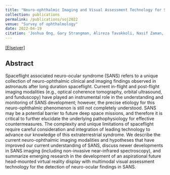```yaml
---
title: "Neuro-ophthalmic Imaging and Visual Assessment Technology for Spaceflight Associated Neuro-ocular Syndrome (SANS)"
collection: publications
permalink: /publications/soj2022
venue: "Survey of ophthalmology"
date: 2022-04-19
citation: 'Joshua Ong, Gary Strangman, Alireza Tavakkoli, Nasif Zaman, <b>Sharif Amit Kamran </b>, Quan Zhang, Vladimir Ivkovic, Andrew G. Lee'
---
```

[[Elseiver]](https://doi.org/10.1016/j.survophthal.2022.04.004)

## Abstract
Spaceflight associated neuro-ocular syndrome (SANS) refers to a unique collection of neuro-ophthalmic clinical and imaging findings observed in astronauts after long duration spaceflight. Current in-flight and post-flight imaging modalities (e.g., optical coherence tomography, orbital ultrasound, and funduscopy) have played an instrumental role in the understanding and monitoring of SANS development; however, the precise etiology for this neuro-ophthalmic phenomenon is still not completely understood. SANS may be a potential barrier to future deep space missions, and therefore it is critical to further elucidate the underlying pathophysiology for effective countermeasures. The complexity and unique limitations of spaceflight require careful consideration and integration of leading technology to advance our knowledge of this extraterrestrial syndrome. We describe the current neuro-ophthalmic imaging modalities and hypotheses that have improved our current understanding of SANS, discuss newer developments in SANS imaging (including non-invasive near-infrared spectroscopy), and summarize emerging research in the development of an aspirational future head-mounted virtual reality display with multimodal visual assessment technology for the detection of neuro-ocular findings in SANS.
